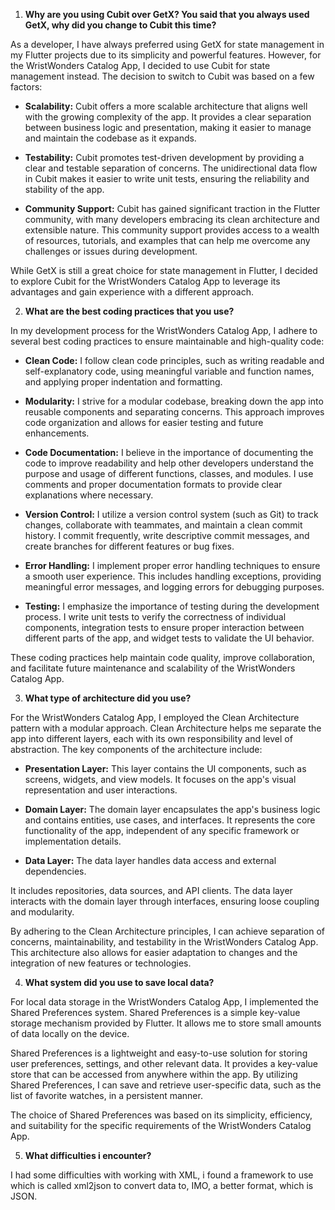 1. **Why are you using Cubit over GetX? You said that you always used GetX, why did you change to Cubit this time?**

As a developer, I have always preferred using GetX for state management in my Flutter projects due to its simplicity and powerful features. However, for the WristWonders Catalog App, I decided to use Cubit for state management instead. The decision to switch to Cubit was based on a few factors:

- **Scalability:** Cubit offers a more scalable architecture that aligns well with the growing complexity of the app. It provides a clear separation between business logic and presentation, making it easier to manage and maintain the codebase as it expands.

- **Testability:** Cubit promotes test-driven development by providing a clear and testable separation of concerns. The unidirectional data flow in Cubit makes it easier to write unit tests, ensuring the reliability and stability of the app.

- **Community Support:** Cubit has gained significant traction in the Flutter community, with many developers embracing its clean architecture and extensible nature. This community support provides access to a wealth of resources, tutorials, and examples that can help me overcome any challenges or issues during development.

While GetX is still a great choice for state management in Flutter, I decided to explore Cubit for the WristWonders Catalog App to leverage its advantages and gain experience with a different approach.

2. **What are the best coding practices that you use?**

In my development process for the WristWonders Catalog App, I adhere to several best coding practices to ensure maintainable and high-quality code:

- **Clean Code:** I follow clean code principles, such as writing readable and self-explanatory code, using meaningful variable and function names, and applying proper indentation and formatting.

- **Modularity:** I strive for a modular codebase, breaking down the app into reusable components and separating concerns. This approach improves code organization and allows for easier testing and future enhancements.

- **Code Documentation:** I believe in the importance of documenting the code to improve readability and help other developers understand the purpose and usage of different functions, classes, and modules. I use comments and proper documentation formats to provide clear explanations where necessary.

- **Version Control:** I utilize a version control system (such as Git) to track changes, collaborate with teammates, and maintain a clean commit history. I commit frequently, write descriptive commit messages, and create branches for different features or bug fixes.

- **Error Handling:** I implement proper error handling techniques to ensure a smooth user experience. This includes handling exceptions, providing meaningful error messages, and logging errors for debugging purposes.

- **Testing:** I emphasize the importance of testing during the development process. I write unit tests to verify the correctness of individual components, integration tests to ensure proper interaction between different parts of the app, and widget tests to validate the UI behavior.

These coding practices help maintain code quality, improve collaboration, and facilitate future maintenance and scalability of the WristWonders Catalog App.

3. **What type of architecture did you use?**

For the WristWonders Catalog App, I employed the Clean Architecture pattern with a modular approach. Clean Architecture helps me separate the app into different layers, each with its own responsibility and level of abstraction. The key components of the architecture include:

- **Presentation Layer:** This layer contains the UI components, such as screens, widgets, and view models. It focuses on the app's visual representation and user interactions.

- **Domain Layer:** The domain layer encapsulates the app's business logic and contains entities, use cases, and interfaces. It represents the core functionality of the app, independent of any specific framework or implementation details.

- **Data Layer:** The data layer handles data access and external dependencies.

 It includes repositories, data sources, and API clients. The data layer interacts with the domain layer through interfaces, ensuring loose coupling and modularity.

By adhering to the Clean Architecture principles, I can achieve separation of concerns, maintainability, and testability in the WristWonders Catalog App. This architecture also allows for easier adaptation to changes and the integration of new features or technologies.

4. **What system did you use to save local data?**

For local data storage in the WristWonders Catalog App, I implemented the Shared Preferences system. Shared Preferences is a simple key-value storage mechanism provided by Flutter. It allows me to store small amounts of data locally on the device.

Shared Preferences is a lightweight and easy-to-use solution for storing user preferences, settings, and other relevant data. It provides a key-value store that can be accessed from anywhere within the app. By utilizing Shared Preferences, I can save and retrieve user-specific data, such as the list of favorite watches, in a persistent manner.

The choice of Shared Preferences was based on its simplicity, efficiency, and suitability for the specific requirements of the WristWonders Catalog App.

5. **What difficulties i encounter?**

I had some difficulties with working with XML, i found a framework to use which is called xml2json to convert data to, IMO, a better format, which is JSON.





